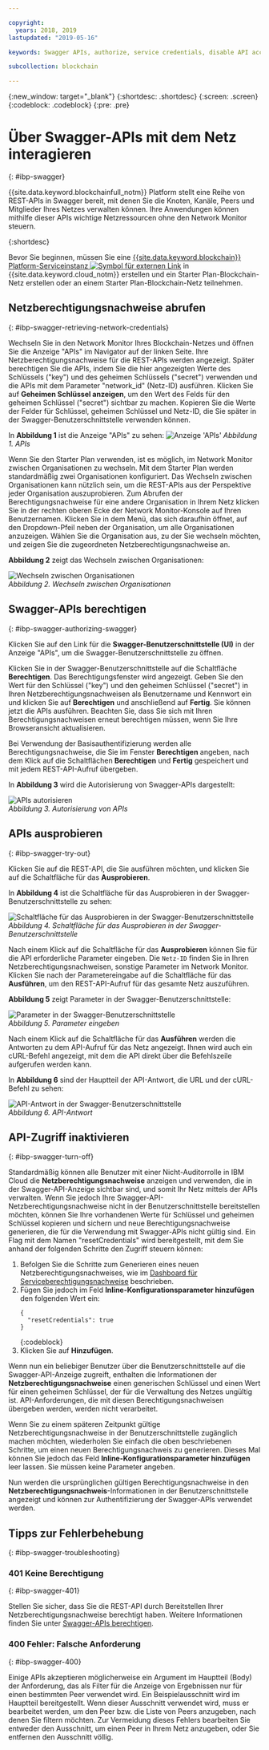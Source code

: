 ```yaml
---

copyright:
  years: 2018, 2019
lastupdated: "2019-05-16"

keywords: Swagger APIs, authorize, service credentials, disable API access, IBM Cloud

subcollection: blockchain

---
```


{:new_window: target="_blank"}
{:shortdesc: .shortdesc}
{:screen: .screen}
{:codeblock: .codeblock}
{:pre: .pre}

# Über Swagger-APIs mit dem Netz interagieren
{: #ibp-swagger}

{{site.data.keyword.blockchainfull_notm}} Platform stellt eine Reihe von REST-APIs in Swagger bereit, mit denen Sie die Knoten, Kanäle, Peers und Mitglieder Ihres Netzes verwalten können. Ihre Anwendungen können mithilfe dieser APIs wichtige Netzressourcen ohne den Network Monitor steuern.

{:shortdesc}

Bevor Sie beginnen, müssen Sie eine [{{site.data.keyword.blockchain}} Platform-Serviceinstanz ![Symbol für externen Link](../images/external_link.svg "Symbol für externen Link")](https://cloud.ibm.com/catalog/services/ibm-blockchain-5-prod) in {{site.data.keyword.cloud_notm}} erstellen und ein Starter Plan-Blockchain-Netz erstellen oder an einem Starter Plan-<!--or Enterprise Plan -->Blockchain-Netz teilnehmen.


## Netzberechtigungsnachweise abrufen
{: #ibp-swagger-retrieving-network-credentials}

Wechseln Sie in den Network Monitor Ihres Blockchain-Netzes und öffnen Sie die Anzeige "APIs" im Navigator auf der linken Seite. Ihre Netzberechtigungsnachweise für die REST-APIs werden angezeigt. Später berechtigen Sie die APIs, indem Sie die hier angezeigten Werte des Schlüssels ("key") und des geheimen Schlüssels ("secret") verwenden und die APIs mit dem Parameter "network_id" (Netz-ID) ausführen. Klicken Sie auf **Geheimen Schlüssel anzeigen**, um den Wert des Felds für den geheimen Schlüssel ("secret") sichtbar zu machen. Kopieren Sie die Werte der Felder für Schlüssel, geheimen Schlüssel und Netz-ID, die Sie später in der Swagger-Benutzerschnittstelle verwenden können.

In **Abbildung 1** ist die Anzeige "APIs" zu sehen:
![Anzeige 'APIs'](../images/API_screen_starter.png "Anzeige 'APIs'")
*Abbildung 1. APIs*

Wenn Sie den Starter Plan verwenden, ist es möglich, im Network Monitor zwischen Organisationen zu wechseln. Mit dem Starter Plan werden standardmäßig zwei Organisationen konfiguriert. Das Wechseln zwischen Organisationen kann nützlich sein, um die REST-APIs aus der Perspektive jeder Organisation auszuprobieren. Zum Abrufen der Berechtigungsnachweise für eine andere Organisation in Ihrem Netz klicken Sie in der rechten oberen Ecke der Network Monitor-Konsole auf Ihren Benutzernamen. Klicken Sie in dem Menü, das sich daraufhin öffnet, auf den Dropdown-Pfeil neben der Organisation, um alle Organisationen anzuzeigen. Wählen Sie die Organisation aus, zu der Sie wechseln möchten, und zeigen Sie die zugeordneten Netzberechtigungsnachweise an.

**Abbildung 2** zeigt das Wechseln zwischen Organisationen:

![Wechseln zwischen Organisationen](../images/switch_orgs_starter.gif "Wechseln zwischen Organisationen")  
*Abbildung 2. Wechseln zwischen Organisationen*


## Swagger-APIs berechtigen
{: #ibp-swagger-authorizing-swagger}

Klicken Sie auf den Link für die **Swagger-Benutzerschnittstelle (UI)** in der Anzeige "APIs", um die Swagger-Benutzerschnittstelle zu öffnen.  

Klicken Sie in der Swagger-Benutzerschnittstelle auf die Schaltfläche **Berechtigen**. Das Berechtigungsfenster wird angezeigt. Geben Sie den Wert für den Schlüssel ("key") und den geheimen Schlüssel ("secret") in Ihren Netzberechtigungsnachweisen als Benutzername und Kennwort ein und klicken Sie auf **Berechtigen** und anschließend auf **Fertig**. Sie können jetzt die APIs ausführen. Beachten Sie, dass Sie sich mit Ihren Berechtigungsnachweisen erneut berechtigen müssen, wenn Sie Ihre Browseransicht aktualisieren.

Bei Verwendung der Basisauthentifizierung werden alle Berechtigungsnachweise, die Sie im Fenster **Berechtigen** angeben, nach dem Klick auf die Schaltflächen **Berechtigen** und **Fertig** gespeichert und mit jedem REST-API-Aufruf übergeben.

In **Abbildung 3** wird die Autorisierung von Swagger-APIs dargestellt:

![APIs autorisieren](../images/swaggerUIAuthorize.gif "APIs autorisieren")  
*Abbildung 3. Autorisierung von APIs*


## APIs ausprobieren
{: #ibp-swagger-try-out}

Klicken Sie auf die REST-API, die Sie ausführen möchten, und klicken Sie auf die Schaltfläche für das **Ausprobieren**.

In **Abbildung 4** ist die Schaltfläche für das Ausprobieren in der Swagger-Benutzerschnittstelle zu sehen:

![Schaltfläche für das Ausprobieren in der Swagger-Benutzerschnittstelle](../images/swaggerUITryItOut.png "Schaltfläche für das Ausprobieren in der Swagger-Benutzerschnittstelle")  
*Abbildung 4. Schaltfläche für das Ausprobieren in der Swagger-Benutzerschnittstelle*

Nach einem Klick auf die Schaltfläche für das **Ausprobieren** können Sie für die API erforderliche Parameter eingeben. Die `Netz-ID` finden Sie in Ihren Netzberechtigungsnachweisen, sonstige Parameter im Network Monitor. Klicken Sie nach der Parametereingabe auf die Schaltfläche für das **Ausführen**, um den REST-API-Aufruf für das gesamte Netz auszuführen.

**Abbildung 5** zeigt Parameter in der Swagger-Benutzerschnittstelle:

![Parameter in der Swagger-Benutzerschnittstelle](../images/swaggerUIParams.png "Parameter in der Swagger-Benutzerschnittstelle")  
*Abbildung 5. Parameter eingeben*  

Nach einem Klick auf die Schaltfläche für das **Ausführen** werden die Antworten zu dem API-Aufruf für das Netz angezeigt. Ihnen wird auch ein cURL-Befehl angezeigt, mit dem die API direkt über die Befehlszeile aufgerufen werden kann.

In **Abbildung 6** sind der Hauptteil der API-Antwort, die URL und der cURL-Befehl zu sehen:

![API-Antwort in der Swagger-Benutzerschnittstelle](../images/swaggerUICurlResponse.png "API-Antwort in der Swagger-Benutzerschnittstelle")  
*Abbildung 6. API-Antwort*    

## API-Zugriff inaktivieren
{: #ibp-swagger-turn-off}

Standardmäßig können alle Benutzer mit einer Nicht-Auditorrolle in IBM Cloud die **Netzberechtigungsnachweise** anzeigen und verwenden, die in der Swagger-API-Anzeige sichtbar sind, und somit Ihr Netz mittels der APIs verwalten. Wenn Sie jedoch Ihre Swagger-API-Netzberechtigungsnachweise nicht in der Benutzerschnittstelle bereitstellen möchten, können Sie Ihre vorhandenen Werte für Schlüssel und geheimen Schlüssel kopieren und sichern und neue Berechtigungsnachweise generieren, die für die Verwendung mit Swagger-APIs nicht gültig sind. Ein Flag mit dem Namen "resetCredentials" wird bereitgestellt, mit dem Sie anhand der folgenden Schritte den Zugriff steuern können:

1. Befolgen Sie die Schritte zum Generieren eines neuen Netzberechtigungsnachweises, wie im [Dashboard für Serviceberechtigungsnachweise](/docs/services/blockchain/howto/create_join_network_with_apis.html#swagger-network-retrieve-id-token) beschrieben.
2. Fügen Sie jedoch im Feld **Inline-Konfigurationsparameter hinzufügen** den folgenden Wert ein:
   ```
   {
     "resetCredentials": true
   }
   ```
   {:codeblock}
3. Klicken Sie auf **Hinzufügen**.

Wenn nun ein beliebiger Benutzer über die Benutzerschnittstelle auf die Swagger-API-Anzeige zugreift, enthalten die Informationen der **Netzberechtigungsnachweise** einen generischen Schlüssel und einen Wert für einen geheimen Schlüssel, der für die Verwaltung des Netzes ungültig ist. API-Anforderungen, die mit diesen Berechtigungsnachweisen übergeben werden, werden nicht verarbeitet.  

Wenn Sie zu einem späteren Zeitpunkt gültige Netzberechtigungsnachweise in der Benutzerschnittstelle zugänglich machen möchten, wiederholen Sie einfach die oben beschriebenen Schritte, um einen neuen Berechtigungsnachweis zu generieren. Dieses Mal können Sie jedoch das Feld **Inline-Konfigurationsparameter hinzufügen** leer lassen. Sie müssen keine Parameter angeben.

Nun werden die ursprünglichen gültigen Berechtigungsnachweise in den **Netzberechtigungsnachweis**-Informationen in der Benutzerschnittstelle angezeigt und können zur Authentifizierung der Swagger-APIs verwendet werden.

## Tipps zur Fehlerbehebung
{: #ibp-swagger-troubleshooting}

### 401 Keine Berechtigung  
{: #ibp-swagger-401}

  Stellen Sie sicher, dass Sie die REST-API durch Bereitstellen Ihrer Netzberechtigungsnachweise berechtigt haben. Weitere Informationen finden Sie unter [Swagger-APIs berechtigen](/docs/services/blockchain/howto/swagger_apis.html#ibp-swagger-authorizing-swagger).

### 400 Fehler: Falsche Anforderung
{: #ibp-swagger-400}

  Einige APIs akzeptieren möglicherweise ein Argument im Hauptteil (Body) der Anforderung, das als Filter für die Anzeige von Ergebnissen nur für einen bestimmten Peer verwendet wird. Ein Beispielausschnitt wird im Hauptteil bereitgestellt. Wenn dieser Ausschnitt verwendet wird, muss er bearbeitet werden, um den Peer bzw. die Liste von Peers anzugeben, nach denen Sie filtern möchten. Zur Vermeidung dieses Fehlers bearbeiten Sie entweder den Ausschnitt, um einen Peer in Ihrem Netz anzugeben, oder Sie entfernen den Ausschnitt völlig.
